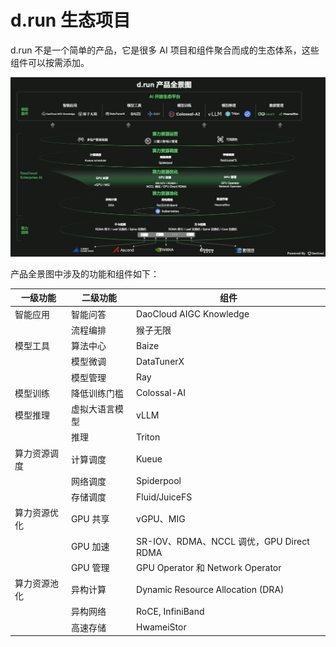 # d.run 生态项目

d.run 不是一个简单的产品，它是很多 AI 项目和组件聚合而成的生态体系，这些组件可以按需添加。

![product landscape](./images/architecture.png)

产品全景图中涉及的功能和组件如下：

| 一级功能       | 二级功能       | 组件            |
|------------ |------------ |--------------- |
| 智能应用       | 智能问答       | DaoCloud AIGC Knowledge |
|              | 流程编排        | 猴子无限         |
| 模型工具       | 算法中心       | Baize          |
|              | 模型微调        | DataTunerX     |
|              | 模型管理        | Ray            |
| 模型训练       | 降低训练门槛     | Colossal-AI    |
| 模型推理       | 虚拟大语言模型    | vLLM           |
|              | 推理          | Triton         |
| 算力资源调度    | 计算调度        | Kueue          |
|              | 网络调度        | Spiderpool     |
|              | 存储调度        | Fluid/JuiceFS  |
| 算力资源优化    | GPU 共享       | vGPU、MIG      |
|              | GPU 加速       | SR-IOV、RDMA、NCCL 调优，GPU Direct RDMA |
|              | GPU 管理       | GPU Operator 和 Network Operator |
| 算力资源池化    | 异构计算       | Dynamic Resource Allocation (DRA) |
|              | 异构网络       | RoCE, InfiniBand |
|              | 高速存储       | HwameiStor     |
